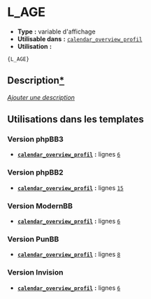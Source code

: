 # L_AGE
* __Type__ __:__ variable d'affichage
* __Utilisable dans__ __:__ [`calendar_overview_profil`](../tpl/calendar_overview_profil.md#readme)
* __Utilisation__ __:__

```smarty
{L_AGE}
```

## Description[*](https://fa-tvars.appspot.com/var/L_AGE)
[*Ajouter une description*](https://fa-tvars.appspot.com/var/L_AGE)

## Utilisations dans les templates

### Version phpBB3
* __[`calendar_overview_profil`](../tpl/calendar_overview_profil.md#readme)__ __:__ lignes [`6`](../src/prosilver/calendar_overview_profil.tpl#L6)

### Version phpBB2
* __[`calendar_overview_profil`](../tpl/calendar_overview_profil.md#readme)__ __:__ lignes [`15`](../src/subsilver/calendar_overview_profil.tpl#L15)

### Version ModernBB
* __[`calendar_overview_profil`](../tpl/calendar_overview_profil.md#readme)__ __:__ lignes [`6`](../src/modernbb/calendar_overview_profil.tpl#L6)

### Version PunBB
* __[`calendar_overview_profil`](../tpl/calendar_overview_profil.md#readme)__ __:__ lignes [`8`](../src/punbb/calendar_overview_profil.tpl#L8)

### Version Invision
* __[`calendar_overview_profil`](../tpl/calendar_overview_profil.md#readme)__ __:__ lignes [`6`](../src/invision/calendar_overview_profil.tpl#L6)

